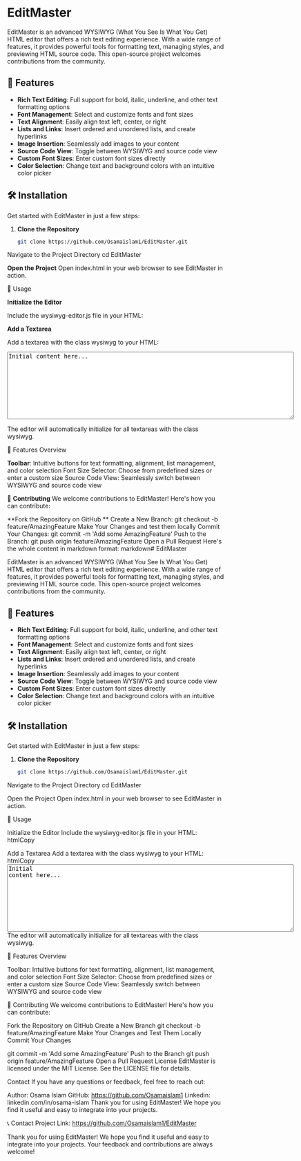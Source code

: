 # EditMaster

EditMaster is an advanced WYSIWYG (What You See Is What You Get) HTML editor that offers a rich text editing experience. With a wide range of features, it provides powerful tools for formatting text, managing styles, and previewing HTML source code. This open-source project welcomes contributions from the community.

## 🚀 Features

- **Rich Text Editing**: Full support for bold, italic, underline, and other text formatting options
- **Font Management**: Select and customize fonts and font sizes
- **Text Alignment**: Easily align text left, center, or right
- **Lists and Links**: Insert ordered and unordered lists, and create hyperlinks
- **Image Insertion**: Seamlessly add images to your content
- **Source Code View**: Toggle between WYSIWYG and source code view
- **Custom Font Sizes**: Enter custom font sizes directly
- **Color Selection**: Change text and background colors with an intuitive color picker

## 🛠️ Installation

Get started with EditMaster in just a few steps:

1. **Clone the Repository**
   ```bash
   git clone https://github.com/Osamaislam1/EditMaster.git

Navigate to the Project Directory
cd EditMaster

**Open the Project**
Open index.html in your web browser to see EditMaster in action.

📖 Usage

**Initialize the Editor**

Include the wysiwyg-editor.js file in your HTML:
<script src="wysiwyg-editor.js" defer></script>

**Add a Textarea**

Add a textarea with the class wysiwyg to your HTML:
<textarea id="myEditor" class="wysiwyg" rows="10" cols="80">Initial content here...</textarea>
The editor will automatically initialize for all textareas with the class wysiwyg.

🔧 Features Overview

**Toolbar**: Intuitive buttons for text formatting, alignment, list management, and color selection
Font Size Selector: Choose from predefined sizes or enter a custom size
Source Code View: Seamlessly switch between WYSIWYG and source code view

🤝 **Contributing**
We welcome contributions to EditMaster! Here's how you can contribute:

**Fork the Repository on GitHub
**
Create a New Branch: git checkout -b feature/AmazingFeature
Make Your Changes and test them locally
Commit Your Changes: git commit -m 'Add some AmazingFeature'
Push to the Branch: git push origin feature/AmazingFeature
Open a Pull Request
Here's the whole content in markdown format:
markdown# EditMaster

EditMaster is an advanced WYSIWYG (What You See Is What You Get) HTML editor that offers a rich text editing experience. With a wide range of features, it provides powerful tools for formatting text, managing styles, and previewing HTML source code. This open-source project welcomes contributions from the community.


## 🚀 Features

- **Rich Text Editing**: Full support for bold, italic, underline, and other text formatting options
- **Font Management**: Select and customize fonts and font sizes
- **Text Alignment**: Easily align text left, center, or right
- **Lists and Links**: Insert ordered and unordered lists, and create hyperlinks
- **Image Insertion**: Seamlessly add images to your content
- **Source Code View**: Toggle between WYSIWYG and source code view
- **Custom Font Sizes**: Enter custom font sizes directly
- **Color Selection**: Change text and background colors with an intuitive color picker

## 🛠️ Installation

Get started with EditMaster in just a few steps:

1. **Clone the Repository**
   ```bash
   git clone https://github.com/Osamaislam1/EditMaster.git

Navigate to the Project Directory
cd EditMaster

Open the Project
Open index.html in your web browser to see EditMaster in action.

📖 Usage

Initialize the Editor
Include the wysiwyg-editor.js file in your HTML:
htmlCopy<script src="wysiwyg-editor.js" defer></script>

Add a Textarea
Add a textarea with the class wysiwyg to your HTML:
htmlCopy<textarea id="myEditor" class="wysiwyg" rows="10" cols="80">Initial content here...</textarea>
The editor will automatically initialize for all textareas with the class wysiwyg.

🔧 Features Overview

Toolbar: Intuitive buttons for text formatting, alignment, list management, and color selection
Font Size Selector: Choose from predefined sizes or enter a custom size
Source Code View: Seamlessly switch between WYSIWYG and source code view

🤝 Contributing
We welcome contributions to EditMaster! Here's how you can contribute:

Fork the Repository on GitHub
Create a New Branch
git checkout -b feature/AmazingFeature
Make Your Changes and Test Them Locally
Commit Your Changes

git commit -m 'Add some AmazingFeature'
Push to the Branch
git push origin feature/AmazingFeature
Open a Pull Request
License
EditMaster is licensed under the MIT License. See the LICENSE file for details.

Contact
If you have any questions or feedback, feel free to reach out:

Author: Osama Islam
GitHub: https://github.com/Osamaislam1
Linkedin: linkedin.com/in/osama-islam
Thank you for using EditMaster! We hope you find it useful and easy to integrate into your projects.

📞 Contact
Project Link: https://github.com/Osamaislam1/EditMaster

Thank you for using EditMaster! We hope you find it useful and easy to integrate into your projects. Your feedback and contributions are always welcome!

